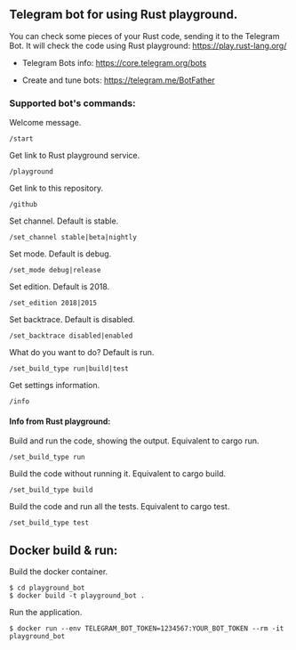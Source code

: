 ## Telegram bot for using Rust playground.

You can check some pieces of your Rust code, sending it to the Telegram Bot.
It will check the code using Rust playground: https://play.rust-lang.org/

* Telegram Bots info: https://core.telegram.org/bots

* Create and tune bots: https://telegram.me/BotFather

### Supported bot's commands:

Welcome message.
```
/start
```

Get link to Rust playground service.
```
/playground
```

Get link to this repository.
```
/github
```

Set channel. Default is stable.
```
/set_channel stable|beta|nightly
```

Set mode. Default is debug.
```
/set_mode debug|release
```

Set edition. Default is 2018.
```
/set_edition 2018|2015
```

Set backtrace. Default is disabled.
```
/set_backtrace disabled|enabled
```

What do you want to do? Default is run.
```
/set_build_type run|build|test
```

Get settings information.
```
/info
```

#### Info from Rust playground:

Build and run the code, showing the output. Equivalent to cargo run.
```
/set_build_type run
```

Build the code without running it. Equivalent to cargo build.
```
/set_build_type build
```

Build the code and run all the tests. Equivalent to cargo test.
```
/set_build_type test
```

## Docker build & run:

Build the docker container.
```
$ cd playground_bot
$ docker build -t playground_bot .
```

Run the application.
```
$ docker run --env TELEGRAM_BOT_TOKEN=1234567:YOUR_BOT_TOKEN --rm -it playground_bot
```